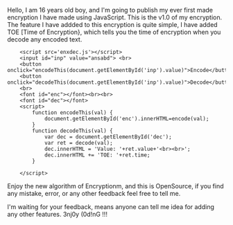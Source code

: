 Hello, I am 16 years old boy, and I'm going to publish my ever first made
encryption I have made using JavaScript. This is the v1.0 of my encryption.
The feature I have addded to this encryption is quite simple, I have added
TOE [Time of Encryption}, which tells you the time of encryption when you decode any 
encoded text.
```
	<script src='enxdec.js'></script>
	<input id="inp" value="ansabd"> <br>
	<button onclick="encodeThis(document.getElementById('inp').value)">Encode</button>
	<button onclick="decodeThis(document.getElementById('inp').value)">Decode</button>
	<br>
	<font id="enc"></font><br><br>
	<font id="dec"></font>
	<script>
		function encodeThis(val) {
			document.getElementById('enc').innerHTML=encode(val);
		}
		function decodeThis(val) {
			var dec = document.getElementById('dec');
			var ret = decode(val);
			dec.innerHTML = 'Value: '+ret.value+'<br><br>';
			dec.innerHTML += 'TOE: '+ret.time;
		}

	</script>
```
Enjoy the new algorithm of Encryptionm, and this is OpenSource,
if you find any mistake, error, or any other feedback feel free to tell me.

I'm waiting for your feedback, means anyone can tell me idea for adding any other features.
3nj0y (0d!nG !!!
